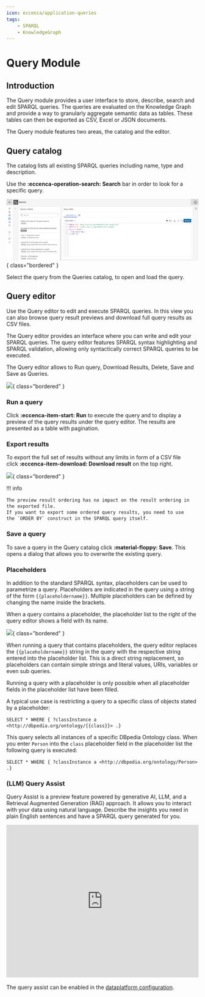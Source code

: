 ```yaml
---
icon: eccenca/application-queries
tags:
    - SPARQL
    - KnowledgeGraph
---
```

# Query Module

## Introduction

The Query module provides a user interface to store, describe, search and edit SPARQL queries.
The queries are evaluated on the Knowledge Graph and provide a way to granularly aggregate semantic data as tables.
These tables can then be exported as CSV, Excel or JSON documents.

The Query module features two areas, the catalog and the editor.

## Query catalog

The catalog lists all existing SPARQL queries including name, type and description.

Use the **:eccenca-operation-search: Search** bar in order to look for a specific query.

![](Queries.png){ class="bordered" }

Select the query from the Queries catalog, to open and load the query.

## Query editor

Use the Query editor to edit and execute SPARQL queries.
In this view you can also browse query result previews and download full query results as CSV files.

The Query editor provides an interface where you can write and edit your SPARQL queries.
The query editor features SPARQL syntax highlighting and SPARQL validation, allowing only syntactically correct SPARQL queries to be executed.

The Query editor allows to Run query, Download Results, Delete, Save and Save as Queries.

![](./QueryEditor.png){ class="bordered" }

### Run a query

Click **:eccenca-item-start: Run** to execute the query and to display a preview of the query results under the query editor.
The results are presented as a table with pagination.

### Export results

To export the full set of results without any limits in form of a CSV file click **:eccenca-item-download: Download result** on the top right.

![](./QueriesResults.png){ class="bordered" }

!!! info

    The preview result ordering has no impact on the result ordering in the exported file.
    If you want to export some ordered query results, you need to use the `ORDER BY` construct in the SPARQL query itself.

### Save a query

To save a query in the Query catalog click **:material-floppy: Save**.
This opens a dialog that allows you to overwrite the existing query.

### Placeholders

In addition to the standard SPARQL syntax, placeholders can be used to parametrize a query.
Placeholders are indicated in the query using a string of the form `{{placeholdername}}`.
Multiple placeholders can be defined by changing the name inside the brackets.

When a query contains a placeholder, the placeholder list to the right of the query editor shows a field with its name.

![](./placeholder.png){ class="bordered" }

When running a query that contains placeholders, the query editor replaces the `{{placeholdername}}` string in the query with the respective string entered into the placeholder list.
This is a direct string replacement, so placeholders can contain simple strings and literal values, URIs, variables or even sub queries.

Running a query with a placeholder is only possible when all placeholder fields in the placeholder list have been filled.

A typical use case is restricting a query to a specific class of objects stated by a placeholder:

```sparql
SELECT * WHERE { ?classInstance a <http://dbpedia.org/ontology/{{class}}> .}
```

This query selects all instances of a specific DBpedia Ontology class.
When you enter `Person` into the `class` placeholder field in the placeholder list the following query is executed:

```sparql
SELECT * WHERE { ?classInstance a <http://dbpedia.org/ontology/Person> .}
```

### (LLM) Query Assist

Query Assist is a preview feature powered by generative AI, LLM, and a Retrieval Augmented Generation (RAG) approach.
It allows you to interact with your data using natural language.
Describe the insights you need in plain English sentences and have a SPARQL query generated for you.

<div class="video-wrapper">
    <iframe
        width="100%"
        height="400px"
        src="https://www.youtube.com/embed/TZXpI3BmBiY?si=MhIX60wV8s7C-kYC"
        title="YouTube video player"
        frameborder="0"
        allow="accelerometer; autoplay; clipboard-write; encrypted-media; gyroscope; picture-in-picture; web-share"
        allowfullscreen></iframe>
</div>

The query assist can be enabled in the [dataplatform configuration](../../deploy-and-configure/configuration/explore/dataplatform/application-full.md#llm-assistant-supported).
